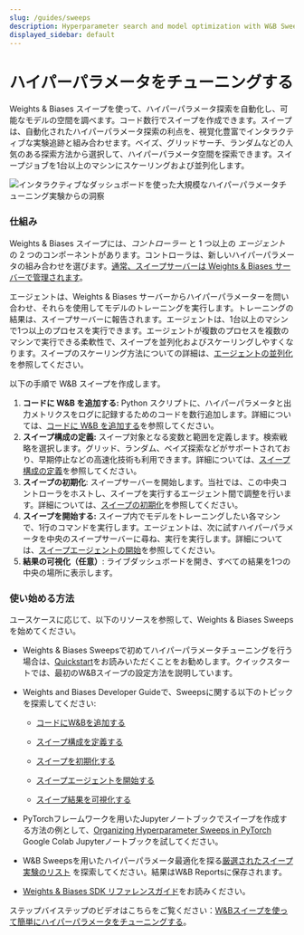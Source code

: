 ```yaml
---
slug: /guides/sweeps
description: Hyperparameter search and model optimization with W&B Sweeps
displayed_sidebar: default
---
```


# ハイパーパラメータをチューニングする

<head>
  <title>スイープでハイパーパラメータをチューニングする</title>
</head>

Weights & Biases スイープを使って、ハイパーパラメータ探索を自動化し、可能なモデルの空間を調べます。コード数行でスイープを作成できます。スイープは、自動化されたハイパーパラメータ探索の利点を、視覚化豊富でインタラクティブな実験追跡と組み合わせます。ベイズ、グリッドサーチ、ランダムなどの人気のある探索方法から選択して、ハイパーパラメータ空間を探索できます。スイープジョブを1台以上のマシンにスケーリングおよび並列化します。

![インタラクティブなダッシュボードを使った大規模なハイパーパラメータチューニング実験からの洞察](/images/sweeps/intro_what_it_is.png)

### 仕組み

Weights & Biases スイープには、_コントローラー_ と 1 つ以上の _エージェント_ の 2 つのコンポーネントがあります。コントローラは、新しいハイパーパラメータの組み合わせを選びます。[通常、スイープサーバーは Weights & Biases サーバーで管理されます](./local-controller.md)。

エージェントは、Weights & Biases サーバーからハイパーパラメーターを問い合わせ、それらを使用してモデルのトレーニングを実行します。トレーニングの結果は、スイープサーバーに報告されます。エージェントは、1台以上のマシンで1つ以上のプロセスを実行できます。エージェントが複数のプロセスを複数のマシンで実行できる柔軟性で、スイープを並列化およびスケーリングしやすくなります。スイープのスケーリング方法についての詳細は、[エージェントの並列化](./parallelize-agents.md)を参照してください。

以下の手順で W&B スイープを作成します。

1. **コードに W&B を追加する:** Python スクリプトに、ハイパーパラメータと出力メトリクスをログに記録するためのコードを数行追加します。詳細については、[コードに W&B を追加する](./add-w-and-b-to-your-code.md)を参照してください。
2. **スイープ構成の定義:** スイープ対象となる変数と範囲を定義します。検索戦略を選択します。グリッド、ランダム、ベイズ探索などがサポートされており、早期停止などの高速化技術も利用できます。詳細については、[スイープ構成の定義](./define-sweep-configuration.md)を参照してください。
3. **スイープの初期化**: スイープサーバーを開始します。当社では、この中央コントローラをホストし、スイープを実行するエージェント間で調整を行います。詳細については、[スイープの初期化](./initialize-sweeps.md)を参照してください。
4. **スイープを開始する:** スイープ内でモデルをトレーニングしたい各マシンで、1行のコマンドを実行します。エージェントは、次に試すハイパーパラメータを中央のスイープサーバーに尋ね、実行を実行します。詳細については、[スイープエージェントの開始](./start-sweep-agents.md)を参照してください。
5. **結果の可視化（任意）**: ライブダッシュボードを開き、すべての結果を1つの中央の場所に表示します。

### 使い始める方法
ユースケースに応じて、以下のリソースを参照して、Weights & Biases Sweepsを始めてください。



* Weights & Biases Sweepsで初めてハイパーパラメータチューニングを行う場合は、[Quickstart](./quickstart.md)をお読みいただくことをお勧めします。クイックスタートでは、最初のW&Bスイープの設定方法を説明しています。

* Weights and Biases Developer Guideで、Sweepsに関する以下のトピックを探索してください:

  * [コードにW&Bを追加する](./add-w-and-b-to-your-code.md)

  * [スイープ構成を定義する](./define-sweep-configuration.md)

  * [スイープを初期化する](./initialize-sweeps.md)

  * [スイープエージェントを開始する](./start-sweep-agents.md)

  * [スイープ結果を可視化する](./visualize-sweep-results.md)

* PyTorchフレームワークを用いたJupyterノートブックでスイープを作成する方法の例として、[Organizing Hyperparameter Sweeps in PyTorch](https://colab.research.google.com/github/wandb/examples/blob/master/colabs/pytorch/Organizing\_Hyperparameter\_Sweeps\_in\_PyTorch\_with\_W%26B.ipynb#scrollTo=e43v8-9MEoYk) Google Colab Jupyterノートブックを試してください。

* W&B Sweepsを用いたハイパーパラメータ最適化を探る[厳選されたスイープ実験のリスト](./useful-resources.md) を探索してください。結果はW&B Reportsに保存されます。

* [Weights & Biases SDK リファレンスガイド](../../ref/README.md)をお読みください。



ステップバイステップのビデオはこちらをご覧ください：[W&Bスイープを使って簡単にハイパーパラメータをチューニングする](https://www.youtube.com/watch?v=9zrmUIlScdY\&ab\_channel=Weights%26Biases)。



<!-- {% embed url="http://wandb.me/sweeps-video" %} -->